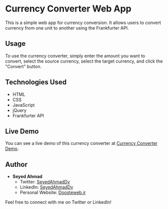 # Currency Converter Web App

This is a simple web app for currency conversion. It allows users to convert currency from one unit to another using the Frankfurter API.

## Usage

To use the currency converter, simply enter the amount you want to convert, select the source currency, select the target currency, and click the "Convert" button.

## Technologies Used

- HTML
- CSS
- JavaScript
- jQuery
- Frankfurter API

## Live Demo

You can see a live demo of this currency converter at [Currency Converter Demo](https://example.com/currency-converter).

## Author

- **Seyed Ahmad**
  - Twitter: [SeyedAhmadDv](https://twitter.com/SeyedAhmadDv)
  - LinkedIn: [SeyedAhmadDv](https://linkedin.com/in/seyedahmaddv)
  - Personal Website: [Doosteweb.ir](https://doosteweb.ir)

Feel free to connect with me on Twitter or LinkedIn!

